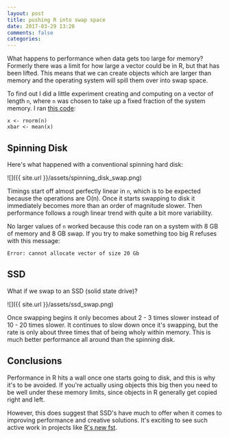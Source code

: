 ```yaml
---
layout: post
title: pushing R into swap space
date: 2017-03-29 13:20
comments: false
categories: 
---
```


What happens to performance when data gets too large for memory?
Formerly there was a limit for how large a vector could be in R, but that
has been lifted. This means that we can create objects which are larger
than memory and the operating system will spill them over into swap space.

To find out I did a little experiment creating and computing
on a vector of length `n`, where `n` was chosen to take up a fixed fraction
of the system memory. I ran [this
code](https://github.com/clarkfitzg/phd_research/blob/master/proposal/swap/mean.R):

```
x <- rnorm(n)
xbar <- mean(x)
```

## Spinning Disk

Here's what happened with a conventional spinning hard disk:

![]({{ site.url }}/assets/spinning_disk_swap.png)

Timings start off almost perfectly linear in `n`, which is to be expected because the
operations are O(n). Once it starts swapping to disk it immediately
becomes more than an order of magnitude slower. Then performance 
follows a rough linear trend with quite a bit more variability.

No larger values of `n` worked because this code ran on a system with 8 GB of
memory and 8 GB swap. If you try to make something too big R refuses with
this message:

```
Error: cannot allocate vector of size 20 Gb
```


## SSD

What if we swap to an SSD (solid state drive)? 

![]({{ site.url }}/assets/ssd_swap.png)

Once swapping begins it only
becomes about 2 - 3 times slower instead of 10 - 20 times slower.
It continues to slow down once it's swapping, but the rate is only about
three times that of being wholy within memory. This is much better
performance all around than the spinning disk.

## Conclusions

Performance in R hits a wall once one starts going to disk, and this is why
it's to be avoided. If you're actually using objects this big then you need
to be well under these memory limits, since objects in R generally get
copied right and left.

However, this does suggest that SSD's have much to offer when it comes to
improving performance and creative solutions. It's exciting to see such
active work in projects like [R's new fst](http://www.fstpackage.org/).
